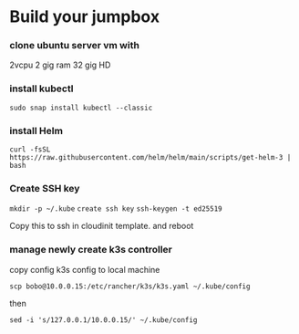 # Build your jumpbox

### clone ubuntu server vm with 
2vcpu
2 gig ram
32 gig HD

### install kubectl

`sudo snap install kubectl --classic`

### install Helm

`curl -fsSL https://raw.githubusercontent.com/helm/helm/main/scripts/get-helm-3 | bash`

### Create SSH key

`mkdir -p ~/.kube`
`create ssh key`
`ssh-keygen -t ed25519`

Copy this to ssh in cloudinit template. and reboot
 
### manage newly create k3s controller
 
copy config k3s config to local machine

`scp bobo@10.0.0.15:/etc/rancher/k3s/k3s.yaml ~/.kube/config`

then 

`sed -i 's/127.0.0.1/10.0.0.15/' ~/.kube/config`